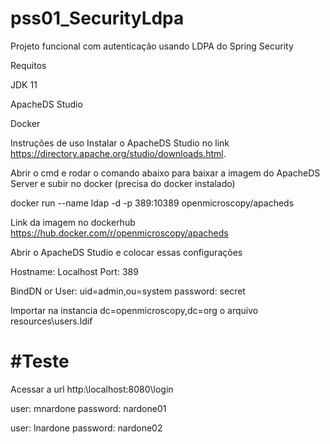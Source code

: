 # pss01_SecurityLdpa
Projeto funcional com autenticação usando LDPA do Spring Security

Requitos

JDK 11

ApacheDS Studio

Docker

Instruções de uso
Instalar o ApacheDS Studio no link https://directory.apache.org/studio/downloads.html.


Abrir o cmd e rodar o comando abaixo para baixar a imagem do ApacheDS Server e subir no docker (precisa do docker instalado)

docker run --name ldap -d -p 389:10389 openmicroscopy/apacheds

Link da imagem no dockerhub
https://hub.docker.com/r/openmicroscopy/apacheds


Abrir o ApacheDS Studio e colocar essas configurações

Hostname: Localhost
Port: 389

BindDN or User: uid=admin,ou=system
password: secret


Importar na instancia dc=openmicroscopy,dc=org o arquivo resources\users.ldif

# #Teste

Acessar a url http:\\localhost:8080\login

user: mnardone
password: nardone01

user: lnardone
password: nardone02

